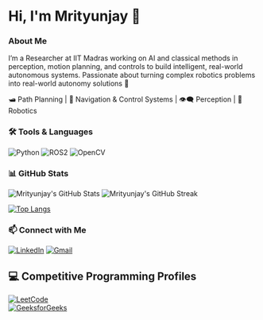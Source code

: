 # Hi, I'm Mrityunjay 👋

### About Me
I’m a Researcher at IIT Madras working on AI and classical methods in perception, motion planning, and controls to build intelligent, real-world autonomous systems.
Passionate about turning complex robotics problems into real-world autonomy solutions 🚀

🛥️ Path Planning | 🎯 Navigation & Control Systems | 👁️‍🗨️ Perception | 🤖 Robotics

### 🛠️ Tools & Languages
![Python](https://img.shields.io/badge/-Python-05122A?style=flat&logo=python)
![ROS2](https://img.shields.io/badge/-ROS2-22314E?style=flat&logo=ros&logoColor=white)
![OpenCV](https://img.shields.io/badge/-OpenCV-5C3EE8?style=flat&logo=opencv&logoColor=white)

### 📊 GitHub Stats

![Mrityunjay's GitHub Stats](https://github-readme-stats.vercel.app/api?username=mjay9482&show_icons=true&theme=radical)
![Mrityunjay's GitHub Streak](https://streak-stats.demolab.com/?user=mjay9482&theme=radical)

[![Top Langs](https://github-readme-stats.vercel.app/api/top-langs/?username=mjay9482&layout=compact&theme=tokyonight)](https://github.com/anuraghazra/github-readme-stats)

### 📫 Connect with Me

[![LinkedIn](https://img.shields.io/badge/LinkedIn-blue?style=flat&logo=linkedin&labelColor=blue)](https://www.linkedin.com/in/mrityunjay-upadhyay-b0837b176/)
[![Gmail](https://img.shields.io/badge/Gmail-red?style=flat&logo=gmail&logoColor=white)](mailto:mr98719@gmail.com)

## 💻 Competitive Programming Profiles

[![LeetCode](https://img.shields.io/badge/LeetCode-orange?logo=leetcode&style=flat-square)](https://leetcode.com/mjay9482)  
[![GeeksforGeeks](https://img.shields.io/badge/GeeksforGeeks-darkgreen?logo=geeksforgeeks&style=flat-square)](https://auth.geeksforgeeks.org/user/mr98719/)

